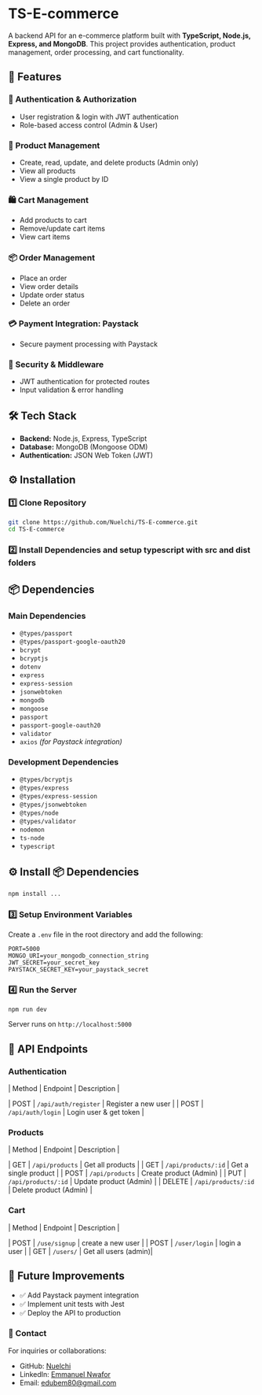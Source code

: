 # TS-E-commerce

A backend API for an e-commerce platform built with **TypeScript, Node.js, Express, and MongoDB**. This project provides authentication, product management, order processing, and cart functionality.

## 🚀 Features

### 🔑 Authentication & Authorization
- User registration & login with JWT authentication
- Role-based access control (Admin & User)

### 🛒 Product Management
- Create, read, update, and delete products (Admin only)
- View all products
- View a single product by ID

### 🛍️ Cart Management
- Add products to cart
- Remove/update cart items
- View cart items

### 📦 Order Management
- Place an order
- View order details
- Update order status 
- Delete an order

### 💳 Payment Integration: Paystack
- Secure payment processing with Paystack

### 🔐 Security & Middleware
- JWT authentication for protected routes
- Input validation & error handling

## 🛠️ Tech Stack
- **Backend:** Node.js, Express, TypeScript
- **Database:** MongoDB (Mongoose ODM)
- **Authentication:** JSON Web Token (JWT)

## ⚙️ Installation

### 1️⃣ Clone Repository
```bash
git clone https://github.com/Nuelchi/TS-E-commerce.git
cd TS-E-commerce
```

### 2️⃣ Install Dependencies and setup typescript with src and dist folders

## 📦 Dependencies

### **Main Dependencies**
- `@types/passport`
- `@types/passport-google-oauth20`
- `bcrypt`
- `bcryptjs`
- `dotenv`
- `express`
- `express-session`
- `jsonwebtoken`
- `mongodb`
- `mongoose`
- `passport`
- `passport-google-oauth20`
- `validator`
- `axios` *(for Paystack integration)*

### **Development Dependencies**
- `@types/bcryptjs`
- `@types/express`
- `@types/express-session`
- `@types/jsonwebtoken`
- `@types/node`
- `@types/validator`
- `nodemon`
- `ts-node`
- `typescript`

## ⚙️ Install 📦 Dependencies
```bash
npm install ...
```

### 3️⃣ Setup Environment Variables
Create a `.env` file in the root directory and add the following:
```
PORT=5000
MONGO_URI=your_mongodb_connection_string
JWT_SECRET=your_secret_key
PAYSTACK_SECRET_KEY=your_paystack_secret
```

### 4️⃣ Run the Server
```bash
npm run dev
```
Server runs on `http://localhost:5000`

## 📌 API Endpoints

### Authentication
| Method | Endpoint | Description |

| POST   | `/api/auth/register` | Register a new user |
| POST   | `/api/auth/login`    | Login user & get token |

### Products
| Method | Endpoint | Description |

| GET    | `/api/products`     | Get all products |
| GET    | `/api/products/:id` | Get a single product |
| POST   | `/api/products`     | Create product (Admin) |
| PUT    | `/api/products/:id` | Update product (Admin) |
| DELETE | `/api/products/:id` | Delete product (Admin) |

### Cart
| Method | Endpoint | Description |

| POST   | `/use/signup` | create a new user |
| POST   | `/user/login` | login a user |
| GET    | `/users/`     | Get all users (admin)|


## 🚀 Future Improvements
- ✅ Add Paystack payment integration
- ✅ Implement unit tests with Jest
- ✅ Deploy the API to production


### 📩 Contact
For inquiries or collaborations:
- GitHub: [Nuelchi](https://github.com/Nuelchi)
- LinkedIn: [Emmanuel Nwafor](https://www.linkedin.com/in/mrnuel-a9935b1b1)
- Email: edubem80@gmail.com